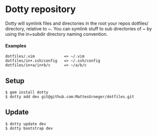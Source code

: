 # Dotty repository

Dotty will symlink files and directories in the root your repos dotfiles/ directory, relative to ~.
You can symlink stuff to sub directories of ~ by using the in+subdir directory naming convention.

#### Examples

    dotfiles/.vim             => ~/.vim
    dotfiles/in+.ssh/config   => ~/.ssh/config
    dotfiles/in+a/in+b/c      => ~/a/b/c

## Setup

    $ gem install dotty
    $ dotty add dev git@github.com:MattesGroeger/dotfiles.git

## Update

    $ dotty update dev
    $ dotty bootstrap dev
